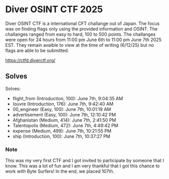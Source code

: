 # Diver OSINT CTF 2025

Diver OSINT CTF is a international CFT challange out of Japan. The focus was on finding flags only using the provided information and OSINT. The challanges ranged from easy to hard, 100 to 500 points. The challanges were open for 24 hours from 11:00 pm June 6th to 11:00 pm June 7th 2025 EST. They remain avaible to view at the time of writing (6/12/25) but no flags are able to be submitted.

https://ctfd.diverctf.org/

## Solves

Solves:
- flight_from (Introduction, 100): June 7th, 9:04:35 AM
- louvre (Introduction, 176): June 7th, 9:42:40 AM
- 00_engineer (Easy, 100): June 7th, 10:01:19 AM
- advertisement (Easy, 100): June 7th, 12:10:42 PM
- Afghanistan (Medium, 414): June 7th, 2:41:50 PM
- Talentopolis (Medium, 472): June 7th, 4:49:42 PM
- expense (Medium, 499): June 7th, 10:21:55 PM
- ship (Introduction, 100): June 7th, 10:37:27 PM

### Note

This was my very first CTF and I got invited to participate by someone that I know. This was a lot of fun and I am very thankful that I got this chance to work with Byte Surfers! In the end, we placed 107th.

